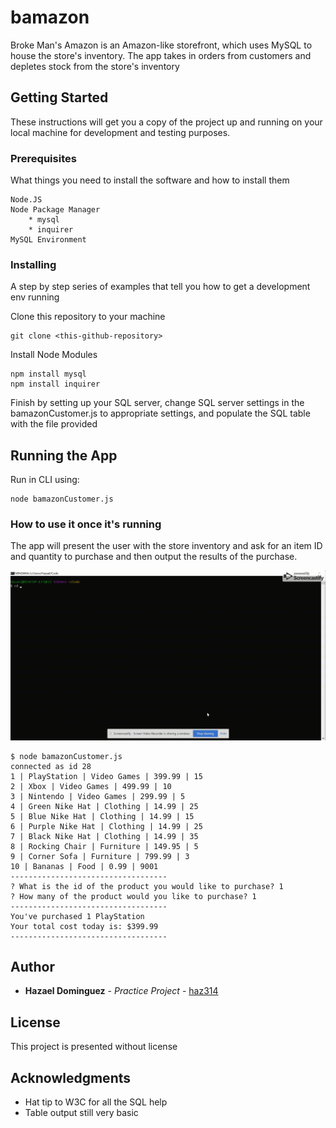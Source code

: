 # bamazon

Broke Man's Amazon is an Amazon-like storefront, which uses MySQL to house the store's inventory. The app takes in orders from customers and depletes stock from the store's inventory

## Getting Started

These instructions will get you a copy of the project up and running on your local machine for development and testing purposes.

### Prerequisites

What things you need to install the software and how to install them

```
Node.JS
Node Package Manager
    * mysql
    * inquirer
MySQL Environment
```

### Installing

A step by step series of examples that tell you how to get a development env running

Clone this repository to your machine

```
git clone <this-github-repository>
```

Install Node Modules

```
npm install mysql
npm install inquirer
```

Finish by setting up your SQL server, change SQL server settings in the bamazonCustomer.js to appropriate settings,
and populate the SQL table with the file provided

## Running the App

Run in CLI using:

```
node bamazonCustomer.js
```

### How to use it once it's running

The app will present the user with the store inventory and ask for an item ID and quantity to purchase and then output the results of the purchase.

![DEMO](./demo.gif)

```
$ node bamazonCustomer.js
connected as id 28
1 | PlayStation | Video Games | 399.99 | 15
2 | Xbox | Video Games | 499.99 | 10
3 | Nintendo | Video Games | 299.99 | 5
4 | Green Nike Hat | Clothing | 14.99 | 25
5 | Blue Nike Hat | Clothing | 14.99 | 15
6 | Purple Nike Hat | Clothing | 14.99 | 25
7 | Black Nike Hat | Clothing | 14.99 | 35
8 | Rocking Chair | Furniture | 149.95 | 5
9 | Corner Sofa | Furniture | 799.99 | 3
10 | Bananas | Food | 0.99 | 9001
-----------------------------------
? What is the id of the product you would like to purchase? 1
? How many of the product would you like to purchase? 1
-----------------------------------
You've purchased 1 PlayStation
Your total cost today is: $399.99
----------------------------------- 
```

## Author

* **Hazael Dominguez** - *Practice Project* - [haz314](https://github.com/haz314)

## License

This project is presented without license

## Acknowledgments

* Hat tip to W3C for all the SQL help
* Table output still very basic
